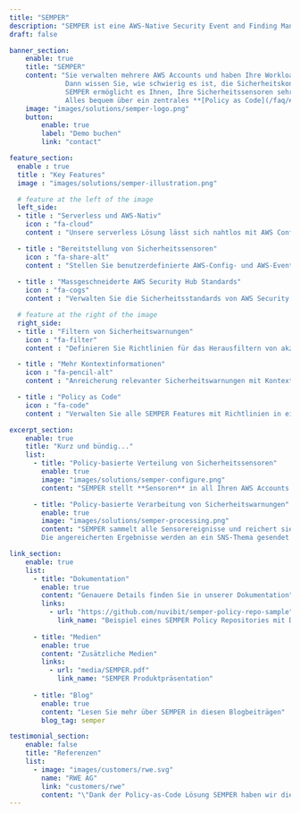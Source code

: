 ```yaml
---
title: "SEMPER"
description: "SEMPER ist eine AWS-Native Security Event and Finding Management Lösung, die es Ihnen ermöglicht, Ihre Sicherheitssensoren sehr granular und auf konsistente Weise zu verwalten und akzeptierte Sicherheitsergebnisse automatisch zu filtern."
draft: false

banner_section:
    enable: true
    title: "SEMPER"
    content: "Sie verwalten mehrere AWS Accounts und haben Ihre Workloads auf mehrere AWS Regionen verteilt? <br>
              Dann wissen Sie, wie schwierig es ist, die Sicherheitskonformität Ihrer AWS Ressourcen zu überwachen und Sicherheitswarnungen in Echtzeit zu verwalten.<br><br>
              SEMPER ermöglicht es Ihnen, Ihre Sicherheitssensoren sehr granular und auf konsistente und überprüfbare Weise zu verwalten und akzeptierte Sicherheitsergebnisse automatisch zu filtern.<br>
              Alles bequem über ein zentrales **[Policy as Code](/faq/#pac 'What is Security / Policy as Code?')** Repository verwaltet."
    image: "images/solutions/semper-logo.png"
    button:
        enable: true
        label: "Demo buchen"
        link: "contact"

feature_section:
  enable : true
  title : "Key Features"
  image : "images/solutions/semper-illustration.png"

  # feature at the left of the image
  left_side:
  - title : "Serverless und AWS-Nativ"
    icon : "fa-cloud"
    content : "Unsere serverless Lösung lässt sich nahtlos mit AWS Config, AWS CloudTrail, AWS Security Hub und Amazon GuardDuty integrieren."

  - title : "Bereitstellung von Sicherheitssensoren"
    icon : "fa-share-alt"
    content : "Stellen Sie benutzerdefinierte AWS-Config- und AWS-EventBridge-Regeln präzise in all Ihren erforderlichen AWS Accounts bereit."
    
  - title : "Massgeschneiderte AWS Security Hub Standards"
    icon : "fa-cogs"
    content : "Verwalten Sie die Sicherheitsstandards von AWS Security Hub auf Ebene Member-Account."

  # feature at the right of the image
  right_side:
  - title : "Filtern von Sicherheitswarnungen"
    icon : "fa-filter"
    content : "Definieren Sie Richtlinien für das Herausfiltern von akzeptierten Sicherheitswarnungen und die automatische Weiterleitung an AWS Security Hub und Amazon GuardDuty."

  - title : "Mehr Kontextinformationen"
    icon : "fa-pencil-alt"
    content : "Anreicherung relevanter Sicherheitswarnungen mit Kontextinformationen wie Account Tags zur besseren Weiterverarbeitung."

  - title : "Policy as Code"
    icon : "fa-code"
    content : "Verwalten Sie alle SEMPER Features mit Richtlinien in einem zentralen Policy as Code Repository."

excerpt_section:
    enable: true
    title: "Kurz und bündig..."
    list:
      - title: "Policy-basierte Verteilung von Sicherheitssensoren"
        enable: true
        image: "images/solutions/semper-configure.png"
        content: "SEMPER stellt **Sensoren** in all Ihren AWS Accounts bereit und konfiguriert sie auf der Grundlage vordefinierter Richtlinien, die Sie anpassen und erweitern können. Die Sensoren basieren auf den Services AWS Security Hub, AWS CloudTrail, AWS Config und Amazon GuardDuty. Wir erweitern und optimieren die Richtlinienbeispiele kontinuierlich, um **bewährte Sicherheitsverfahren und Compliance-Standards** zu erfüllen."

      - title: "Policy-basierte Verarbeitung von Sicherheitswarnungen"
        enable: true
        image: "images/solutions/semper-processing.png"
        content: "SEMPER sammelt alle Sensorereignisse und reichert sie mit wichtigen Metadaten wie Account Tags, Kontext aus der AWS Organisation und weiteren richtlinienbasierten Informationen an. Darüber hinaus ist SEMPER in der Lage, falsch-positive Sicherheitswarnungen auf der Grundlage Ihrer vordefinierten Policies **zu unterdrücken und herauszufiltern**.
        Die angereicherten Ergebnisse werden an ein SNS-Thema gesendet und in einem CloudWatch Logs-Stream aufbewahrt. Von dort aus können Sie diese entweder zur weiteren Analyse an ein Drittanbieter-Tool Ihrer Wahl (Splunk, Logstash, AWS QuickSight usw.) **weiterleiten** oder Sie können einen Schritt weiter gehen und eine [automatische Korrektur](/faq#autoremediation 'Was ist eine automatische Korrektur?') für bestimmte Ergebnisse implementieren."

link_section:
    enable: true
    list:
      - title: "Dokumentation"
        enable: true
        content: "Genauere Details finden Sie in unserer Dokumentation"
        links:
          - url: "https://github.com/nuvibit/semper-policy-repo-sample"
            link_name: "Beispiel eines SEMPER Policy Repositories mit Dokumentation"
      
      - title: "Medien"
        enable: true
        content: "Zusätzliche Medien"
        links:
          - url: "media/SEMPER.pdf"
            link_name: "SEMPER Produktpräsentation"
      
      - title: "Blog"
        enable: true
        content: "Lesen Sie mehr über SEMPER in diesen Blogbeiträgen"
        blog_tag: semper

testimonial_section:
    enable: false
    title: "Referenzen"
    list:
      - image: "images/customers/rwe.svg"
        name: "RWE AG"
        link: "customers/rwe"
        content: "\"Dank der Policy-as-Code Lösung SEMPER haben wir die Compliance von über 100 AWS Accounts jederzeit unter Kontrolle und erleichtern so die Arbeit des Security Operations Centers erheblich.\" Dr. Thomas Gigerl - Head of IT Security"
---
```

